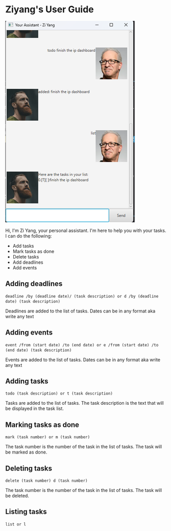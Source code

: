 # Ziyang's User Guide

![UI](UI.png)

Hi, I'm Zi Yang, your personal assistant. I'm here to help you with your tasks. I can do the following:

- Add tasks
- Mark tasks as done
- Delete tasks
- Add deadlines
- Add events

## Adding deadlines

```
deadline /by (deadline date)/ (task description) or d /by (deadline date) (task description)
```

Deadlines are added to the list of tasks. Dates can be in any format aka write any text

## Adding events

```
event /from (start date) /to (end date) or e /from (start date) /to (end date) (task description)
```

Events are added to the list of tasks. Dates can be in any format aka write any text

## Adding tasks
```
todo (task description) or t (task description)
```

Tasks are added to the list of tasks. The task description is the text that will be displayed in the task list.

## Marking tasks as done
```
mark (task number) or m (task number)
```

The task number is the number of the task in the list of tasks. The task will be marked as done.

## Deleting tasks
```
delete (task number) d (task number)
```

The task number is the number of the task in the list of tasks. The task will be deleted.

## Listing tasks
```
list or l
```

